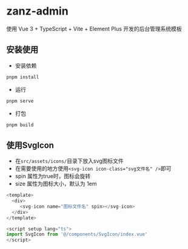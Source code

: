 # zanz-admin

使用 Vue 3 + TypeScript + Vite + Element Plus 开发的后台管理系统模板

## 安装使用

- 安装依赖

```bash
pnpm install
```

- 运行

```bash
pnpm serve
```

- 打包

```bash
pnpm build
```

## 使用SvgIcon

- 在`src/assets/icons/`目录下放入svg图标文件
- 在需要使用的地方使用`<svg-icon icon-class="svg文件名" />`即可
- spin 属性为true时，图标会旋转
- size 属性为图标大小，默认为 1em

```javascript
<template>
  <div>
     <svg-icon name="图标文件名" spin></svg-icon>
  </div>
</template>

<script setup lang="ts">
import SvgIcon from '@/components/SvgIcon/index.vue'
</script>
```

